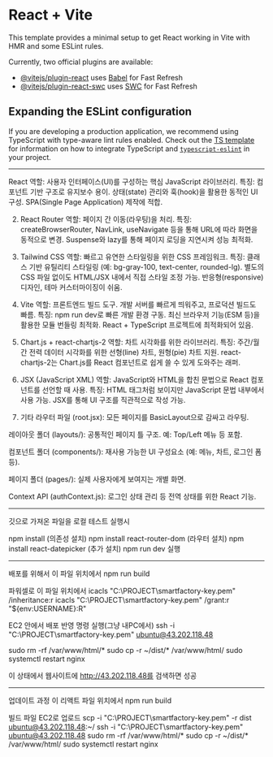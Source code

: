# React + Vite

This template provides a minimal setup to get React working in Vite with HMR and some ESLint rules.

Currently, two official plugins are available:

- [@vitejs/plugin-react](https://github.com/vitejs/vite-plugin-react/blob/main/packages/plugin-react) uses [Babel](https://babeljs.io/) for Fast Refresh
- [@vitejs/plugin-react-swc](https://github.com/vitejs/vite-plugin-react/blob/main/packages/plugin-react-swc) uses [SWC](https://swc.rs/) for Fast Refresh

## Expanding the ESLint configuration

If you are developing a production application, we recommend using TypeScript with type-aware lint rules enabled. Check out the [TS template](https://github.com/vitejs/vite/tree/main/packages/create-vite/template-react-ts) for information on how to integrate TypeScript and [`typescript-eslint`](https://typescript-eslint.io) in your project.

---------------------------------------
React
역할: 사용자 인터페이스(UI)를 구성하는 핵심 JavaScript 라이브러리.
특징:
컴포넌트 기반 구조로 유지보수 용이.
상태(state) 관리와 훅(hook)을 활용한 동적인 UI 구성.
SPA(Single Page Application) 제작에 적합.

2. React Router
역할: 페이지 간 이동(라우팅)을 처리.
특징:
createBrowserRouter, NavLink, useNavigate 등을 통해 URL에 따라 화면을 동적으로 변경.
Suspense와 lazy를 통해 페이지 로딩을 지연시켜 성능 최적화.

3. Tailwind CSS
역할: 빠르고 유연한 스타일링을 위한 CSS 프레임워크.
특징:
클래스 기반 유틸리티 스타일링 (예: bg-gray-100, text-center, rounded-lg).
별도의 CSS 파일 없이도 HTML/JSX 내에서 직접 스타일 조정 가능.
반응형(responsive) 디자인, 테마 커스터마이징이 쉬움.

4. Vite
역할: 프론트엔드 빌드 도구. 개발 서버를 빠르게 띄워주고, 프로덕션 빌드도 빠름.
특징:
npm run dev로 빠른 개발 환경 구동.
최신 브라우저 기능(ESM 등)을 활용한 모듈 번들링 최적화.
React + TypeScript 프로젝트에 최적화되어 있음.

5. Chart.js + react-chartjs-2
역할: 차트 시각화를 위한 라이브러리.
특징:
주간/월간 전력 데이터 시각화를 위한 선형(line) 차트, 원형(pie) 차트 지원.
react-chartjs-2는 Chart.js를 React 컴포넌트로 쉽게 쓸 수 있게 도와주는 래퍼.

6. JSX (JavaScript XML)
역할: JavaScript와 HTML을 합친 문법으로 React 컴포넌트를 선언할 때 사용.
특징:
HTML 태그처럼 보이지만 JavaScript 문법 내부에서 사용 가능.
JSX를 통해 UI 구조를 직관적으로 작성 가능.

7. 기타
라우터 파일 (root.jsx): 모든 페이지를 BasicLayout으로 감싸고 라우팅.

레이아웃 폴더 (layouts/): 공통적인 페이지 틀 구조. 예: Top/Left 메뉴 등 포함.

컴포넌트 폴더 (components/): 재사용 가능한 UI 구성요소 (예: 메뉴, 차트, 로그인 폼 등).

페이지 폴더 (pages/): 실제 사용자에게 보여지는 개별 화면.

Context API (authContext.js): 로그인 상태 관리 등 전역 상태를 위한 React 기능.

-----------------------------------------
깃으로 가져온 파일을 로컬 테스트 실행시

npm install (의존성 설치)
npm install react-router-dom (라우터 설치)
npm install react-datepicker (추가 설치)
npm run dev 실행

-----------------------------------------
배포를 위해서
이 파일 위치에서
npm run build

파워셀로 이 파일 위치에서
icacls "C:\PROJECT\smartfactory-key.pem" /inheritance:r
icacls "C:\PROJECT\smartfactory-key.pem" /grant:r "${env:USERNAME}:R"

EC2 안에서 배포 반영 명령 실행(그냥 내PC에서)
ssh -i "C:\PROJECT\smartfactory-key.pem" ubuntu@43.202.118.48

sudo rm -rf /var/www/html/*
sudo cp -r ~/dist/* /var/www/html/
sudo systemctl restart nginx

이 상태에서 웹사이트에 http://43.202.118.48를 검색하면 성공

----------------------------------------
업데이트 과정
이 리액트 파일 위치에서
npm run build

빌드 파일 EC2로 업로드
scp -i "C:\PROJECT\smartfactory-key.pem" -r dist ubuntu@43.202.118.48:~/
ssh -i "C:\PROJECT\smartfactory-key.pem" ubuntu@43.202.118.48
sudo rm -rf /var/www/html/*
sudo cp -r ~/dist/* /var/www/html/
sudo systemctl restart nginx
